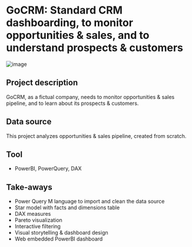 # GoCRM: Standard CRM dashboarding, to monitor opportunities & sales, and to understand prospects & customers
![image](https://github.com/user-attachments/assets/5dca21b5-3143-4282-8b54-ed0b3575811e)

## Project description
GoCRM, as a fictual company, needs to monitor opportunities & sales pipeline, and to learn about its prospects & customers.

## Data source
This project analyzes opportunities & sales pipeline, created from scratch.

## Tool
- PowerBI, PowerQuery, DAX

## Take-aways
- Power Query M language to import and clean the data source
- Star model with facts and dimensions table
- DAX measures
- Pareto visualization
- Interactive filtering
- Visual storytelling & dashboard design
- Web embedded PowerBI dashboard


